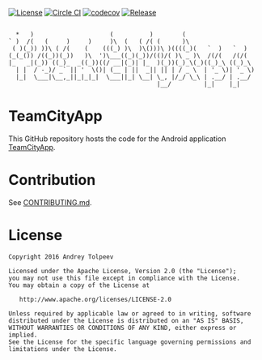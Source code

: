 [![License](https://img.shields.io/badge/license-Apache_2.0-blue.svg)](http://www.apache.org/licenses/LICENSE-2.0)
[![Circle CI](https://circleci.com/gh/vase4kin/TeamCityApp/tree/master.svg?style=shield)](https://circleci.com/gh/vase4kin/TeamCityApp/tree/master)
[![codecov](https://codecov.io/gh/vase4kin/TeamCityApp/branch/master/graph/badge.svg)](https://codecov.io/gh/vase4kin/TeamCityApp)
[![Release](https://img.shields.io/badge/release-1.2.8-blue.svg)](https://github.com/vase4kin/TeamCityApp/releases/latest)

```
                                                                     
  *   )                     (          )        (                    
` )  /(   (     )     )     )\  (   ( /( (      )\                   
 ( )(_)) ))\ ( /(    (    (((_) )\  )\()))\ )((((_)(   `  )   `  )   
(_(_()) /((_))(_))   )\  ')\___((_)(_))/(()/( )\ _ )\  /(/(   /(/(   
|_   _|(_)) ((_)_  _((_))((/ __|(_)| |_  )(_))(_)_\(_)((_)_\ ((_)_\  
  | |  / -_)/ _` || '  \()| (__ | ||  _|| || | / _ \  | '_ \)| '_ \) 
  |_|  \___|\__,_||_|_|_|  \___||_| \__| \_, |/_/ \_\ | .__/ | .__/  
                                         |__/         |_|    |_|     

```
TeamCityApp
=======
This GitHub repository hosts the code for the Android application [TeamCityApp](https://play.google.com/store/apps/details?id=com.github.vase4kin.teamcityapp).

Contribution
=======
See [CONTRIBUTING.md](CONTRIBUTING.md).

License
=======

    Copyright 2016 Andrey Tolpeev

    Licensed under the Apache License, Version 2.0 (the "License");
    you may not use this file except in compliance with the License.
    You may obtain a copy of the License at

       http://www.apache.org/licenses/LICENSE-2.0

    Unless required by applicable law or agreed to in writing, software
    distributed under the License is distributed on an "AS IS" BASIS,
    WITHOUT WARRANTIES OR CONDITIONS OF ANY KIND, either express or implied.
    See the License for the specific language governing permissions and
    limitations under the License.
